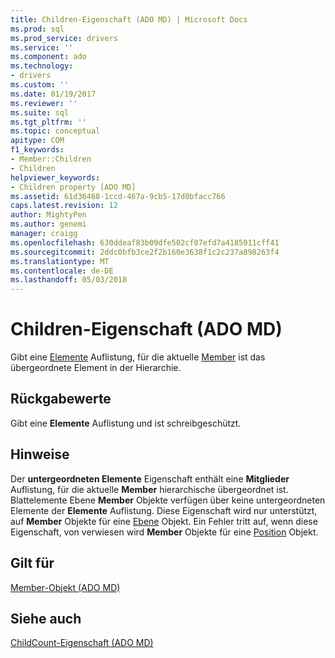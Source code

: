 ```yaml
---
title: Children-Eigenschaft (ADO MD) | Microsoft Docs
ms.prod: sql
ms.prod_service: drivers
ms.service: ''
ms.component: ado
ms.technology:
- drivers
ms.custom: ''
ms.date: 01/19/2017
ms.reviewer: ''
ms.suite: sql
ms.tgt_pltfrm: ''
ms.topic: conceptual
apitype: COM
f1_keywords:
- Member::Children
- Children
helpviewer_keywords:
- Children property [ADO MD]
ms.assetid: 61d36468-1ccd-467a-9cb5-17d0bfacc766
caps.latest.revision: 12
author: MightyPen
ms.author: genemi
manager: craigg
ms.openlocfilehash: 630ddeaf83b09dfe502cf07efd7a4185011cff41
ms.sourcegitcommit: 2ddc0bfb3ce2f2b160e3638f1c2c237a898263f4
ms.translationtype: MT
ms.contentlocale: de-DE
ms.lasthandoff: 05/03/2018
---
```

# <a name="children-property-ado-md"></a>Children-Eigenschaft (ADO MD)
Gibt eine [Elemente](../../../ado/reference/ado-md-api/members-collection-ado-md.md) Auflistung, für die aktuelle [Member](../../../ado/reference/ado-md-api/member-object-ado-md.md) ist das übergeordnete Element in der Hierarchie.  
  
## <a name="return-values"></a>Rückgabewerte  
 Gibt eine **Elemente** Auflistung und ist schreibgeschützt.  
  
## <a name="remarks"></a>Hinweise  
 Der **untergeordneten Elemente** Eigenschaft enthält eine **Mitglieder** Auflistung, für die aktuelle **Member** hierarchische übergeordnet ist. Blattelemente Ebene **Member** Objekte verfügen über keine untergeordneten Elemente der **Elemente** Auflistung. Diese Eigenschaft wird nur unterstützt, auf **Member** Objekte für eine [Ebene](../../../ado/reference/ado-md-api/level-object-ado-md.md) Objekt. Ein Fehler tritt auf, wenn diese Eigenschaft, von verwiesen wird **Member** Objekte für eine [Position](../../../ado/reference/ado-md-api/position-object-ado-md.md) Objekt.  
  
## <a name="applies-to"></a>Gilt für  
 [Member-Objekt (ADO MD)](../../../ado/reference/ado-md-api/member-object-ado-md.md)  
  
## <a name="see-also"></a>Siehe auch  
 [ChildCount-Eigenschaft (ADO MD)](../../../ado/reference/ado-md-api/childcount-property-ado-md.md)
